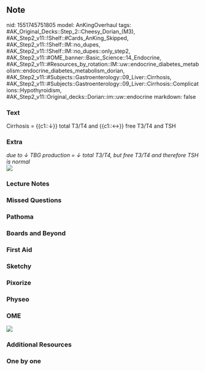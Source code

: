 ## Note
nid: 1551745751805
model: AnKingOverhaul
tags: #AK_Original_Decks::Step_2::Cheesy_Dorian_(M3), #AK_Step2_v11::!Shelf::#Cards_AnKing_Skipped, #AK_Step2_v11::!Shelf::IM::no_dupes, #AK_Step2_v11::!Shelf::IM::no_dupes::only_step2, #AK_Step2_v11::#OME_banner::Basic_Science::14_Endocrine, #AK_Step2_v11::#Resources_by_rotation::IM::uw::endocrine_diabetes_metabolism::endocrine_diabetes_metabolism_dorian, #AK_Step2_v11::#Subjects::Gastroenterology::09_Liver::Cirrhosis, #AK_Step2_v11::#Subjects::Gastroenterology::09_Liver::Cirrhosis::Complications::Hypothyroidism, #AK_Step2_v11::Original_decks::Dorian::im::uw::endocrine
markdown: false

### Text
Cirrhosis = {{c1::↓}} total T3/T4 and {{c1::↔}} free T3/T4 and TSH

### Extra
<div>
  <i>due to ↓ TBG production = ↓ total T3/T4, but free T3/T4 and
  therefore TSH is normal</i>
</div>
<div><img src="paste-36378372997121%20(1).jpg"></div>

### Lecture Notes


### Missed Questions


### Pathoma


### Boards and Beyond


### First Aid


### Sketchy


### Pixorize


### Physeo


### OME
<div class="ome-widget">
  <a href=
  "https://onlinemeded.org/spa/endocrine?ref=anki"><img src="_OME_AnkiFlashcards_Topic_4.png"></a>
</div>

### Additional Resources


### One by one

